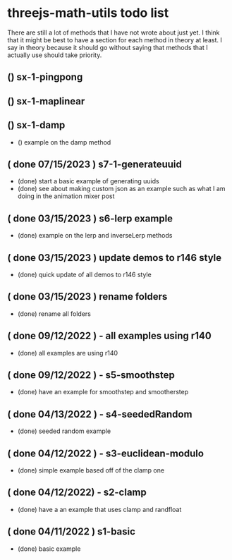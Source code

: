 # threejs-math-utils todo list

<!-- NEW SECTIONS  -->

There are still a lot of methods that I have not wrote about just yet. I think that it might be best to have a section for each method in theory at least. I say in theory because it should go without saying that methods that I actually use should take priority.

## () sx-1-pingpong

## () sx-1-maplinear

## () sx-1-damp
* () example on the damp method

<!-- DONE -->

## ( done 07/15/2023 ) s7-1-generateuuid
* (done) start a basic example of generating uuids
* (done) see about making custom json as an example such as what I am doing in the animation mixer post

## ( done 03/15/2023 ) s6-lerp example
* (done) example on the lerp and inverseLerp methods

## ( done 03/15/2023 ) update demos to r146 style
* (done) quick update of all demos to r146 style

## ( done 03/15/2023 ) rename folders
* (done) rename all folders

## ( done 09/12/2022 ) - all examples using r140
* (done) all examples are using r140

## ( done 09/12/2022 ) - s5-smoothstep
* (done) have an example for smoothstep and smootherstep

## ( done 04/13/2022 ) - s4-seededRandom
* (done) seeded random example

## ( done 04/12/2022 ) - s3-euclidean-modulo
* (done) simple example based off of the clamp one
 
## ( done 04/12/2022) - s2-clamp
* (done) have a an example that uses clamp and randfloat

## ( done 04/11/2022 ) s1-basic
* (done) basic example